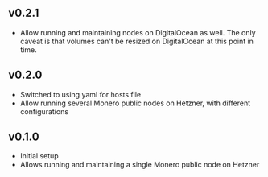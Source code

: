 ## v0.2.1

- Allow running and maintaining nodes on DigitalOcean as well. The only caveat is
that volumes can't be resized on DigitalOcean at this point in time.

## v0.2.0

- Switched to using yaml for hosts file
- Allow running several Monero public nodes on Hetzner, with different configurations

## v0.1.0

- Initial setup
- Allows running and maintaining a single Monero public node on Hetzner
